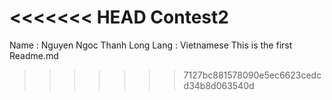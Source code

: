 <<<<<<< HEAD
Contest2
=======
Name : Nguyen Ngoc Thanh Long
Lang : Vietnamese
This is the first Readme.md
>>>>>>> 7127bc881578090e5ec6623cedcd34b8d063540d
